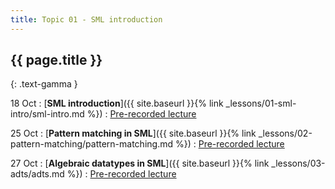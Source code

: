 ```yaml
---
title: Topic 01 - SML introduction
---
```


## {{ page.title }}
{: .text-gamma }

18 Oct
: [**SML introduction**]({{ site.baseurl }}{% link _lessons/01-sml-intro/sml-intro.md %})
  : [Pre-recorded lecture](https://www.youtube.com/playlist?list=PLeIbBi3CwMZxjkRr595OVUL2GC3zCouTm)

25 Oct
: [**Pattern matching in SML**]({{ site.baseurl }}{% link _lessons/02-pattern-matching/pattern-matching.md %})
  : [Pre-recorded lecture](https://www.youtube.com/playlist?list=PLeIbBi3CwMZwDfs__URUz4wudPCuDuIS2)

27 Oct
: [**Algebraic datatypes in SML**]({{ site.baseurl }}{% link _lessons/03-adts/adts.md %})
  : [Pre-recorded lecture](https://www.youtube.com/playlist?list=PLeIbBi3CwMZzlXW1WrTxseddFxgmoC3-C)
